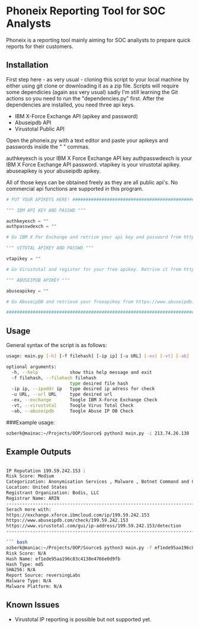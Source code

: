 # Phoneix Reporting Tool for SOC Analysts

Phoneix is a reporting tool mainly aiming for SOC analiysts to prepare quick reports for their customers.

## Installation

First step here - as very usual - cloning this script to your local machine by either using git clone or downloading it as a zip file. 
Scripts will require some dependicies (again ass very usual) sadly I'm still learning the Git actions so you need to run the "dependencies.py" first.
After the dependencies are installed, you need three api keys. 

- IBM X-Force Exchange API (apikey and password)
- Abuseipdb API
- Virustotal Public API

Open the phoneix.py with a text editor and paste your apikeys and passwords inside the " " commas. 

authkeyexch is your IBM X Force Exchange API key
authpasswdexch is your IBM X Force Exchange API password.
vtapikey is your virustotal apikey.
abuseapikey is your abuseipdb apikey.

All of those keys can be obtained freely as they are all public api's. No commercial api functions are supported in this program. 

```python
# PUT YOUR APIKEYS HERE! ############################################################################################################

""" IBM API KEY AND PASSWD """

authkeyexch = ""
authpasswdexch = ""

# Go IBM X For Exchange and retrive your api key and password from https://exchange.xforce.ibmcloud.com/settings/api 

""" VITOTAL APIKEY AND PASSWD """

vtapikey = ""

# Go Virustotal and register for your free apikey. Retrive it from https://www.virustotal.com/gui/user/<yourusername>/apikey

""" ABUSEIPDB APIKEY """

abuseapikey = ""

# Go AbuseipDB and retrieve your freeapikey from https://www.abuseipdb.com/account/api#   

#####################################################################################################################################
```

## Usage

General syntax of the script is as follows:

```bash
usage: main.py [-h] [-f filehash] [-ip ip] [-u URL] [-ex] [-vt] [-ab]

optional arguments:
  -h, --help            show this help message and exit
  -f filehash, --filehash filehash
                        type desired file hash
  -ip ip, --ipaddr ip   type desired ip adress for check
  -u URL, --url URL     type desired url
  -ex, --exchange       Toogle IBM X-Force Exchange Check
  -vt, --virustotal     Toogle Virus Total Check
  -ab, --abuseipdb      Toogle Abuse IP DB Check
```

###Example usage:

```bash
ozberk@mainac:~/Projects/OOP/Source$ python3 main.py -i 213.74.26.138  -ex -ab
```
## Example Outputs

``` bash

IP Reputation 199.59.242.153 :
Risk Score: Medium
Categorization: Anonymisation Services , Malware , Botnet Command and Control Server 
Location: United States
Registrant Organization: Bodis, LLC
Registrar Name: ARIN
-----------------------------------------------------------------------------
Serach more with:
https://exchange.xforce.ibmcloud.com/ip/199.59.242.153
https://www.abuseipdb.com/check/199.59.242.153
https://www.virustotal.com/gui/ip-address/199.59.242.153/detection
-----------------------------------------------------------------------------

``` bash
ozberk@maniac:~/Projects/OOP/Source$ python3 main.py -f ef1ede95aa196c83c4138e4766e0d9fb -ex
Risk Score: N/A
Hash Name: ef1ede95aa196c83c4138e4766e0d9fb
Hash Type: md5
SHA256: N/A
Report Source: reversingLabs
Malware Type: N/A
Malware Platform: N/A
 ```
 
 




## Known Issues

- Virustotal IP reporting is possible but not supported yet.

